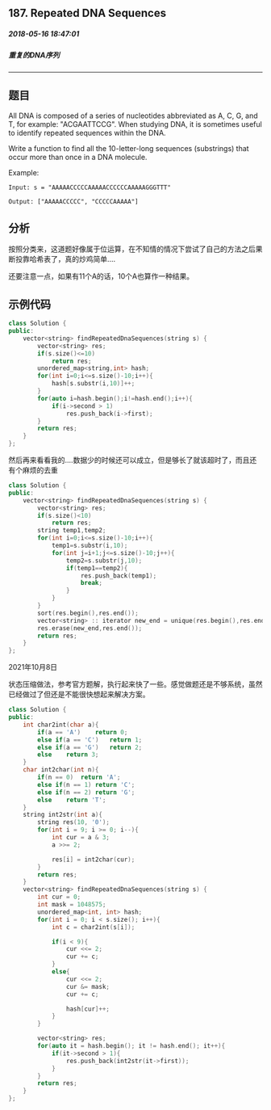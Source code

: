 ## 187. Repeated DNA Sequences
##### 2018-05-16 18:47:01
##### 重复的DNA序列
***
## 题目
All DNA is composed of a series of nucleotides abbreviated as A, C, G, and T, for example: "ACGAATTCCG". When studying DNA, it is sometimes useful to identify repeated sequences within the DNA.

Write a function to find all the 10-letter-long sequences (substrings) that occur more than once in a DNA molecule.

Example:
```
Input: s = "AAAAACCCCCAAAAACCCCCCAAAAAGGGTTT"

Output: ["AAAAACCCCC", "CCCCCAAAAA"]
```
## 分析
按照分类来，这道题好像属于位运算，在不知情的情况下尝试了自己的方法之后果断投靠哈希表了，真的炒鸡简单....

还要注意一点，如果有11个A的话，10个A也算作一种结果。
## 示例代码
```cpp
class Solution {
public:
    vector<string> findRepeatedDnaSequences(string s) {
        vector<string> res;
        if(s.size()<=10)
            return res;
        unordered_map<string,int> hash;
        for(int i=0;i<=s.size()-10;i++){
            hash[s.substr(i,10)]++;
        }
        for(auto i=hash.begin();i!=hash.end();i++){
            if(i->second > 1)
                res.push_back(i->first);
        }
        return res;
    }
};
```
然后再来看看我的....数据少的时候还可以成立，但是够长了就该超时了，而且还有个麻烦的去重
```cpp
class Solution {
public:
    vector<string> findRepeatedDnaSequences(string s) {
        vector<string> res;
        if(s.size()<10)
            return res;
        string temp1,temp2;
        for(int i=0;i<=s.size()-10;i++){
            temp1=s.substr(i,10);
            for(int j=i+1;j<=s.size()-10;j++){
                temp2=s.substr(j,10);
                if(temp1==temp2){
                    res.push_back(temp1);
                    break;
                }
            }
        }
        sort(res.begin(),res.end());
        vector<string> :: iterator new_end = unique(res.begin(),res.end());
        res.erase(new_end,res.end());
        return res;
    }
};
```

2021年10月8日

状态压缩做法，参考官方题解，执行起来快了一些。感觉做题还是不够系统，虽然已经做过了但还是不能很快想起来解决方案。

```cpp
class Solution {
public:
    int char2int(char a){
        if(a == 'A')    return 0;
        else if(a == 'C')   return 1;
        else if(a == 'G')   return 2;
        else    return 3;
    }
    char int2char(int n){
        if(n == 0)  return 'A';
        else if(n == 1) return 'C';
        else if(n == 2) return 'G';
        else    return 'T';
    }
    string int2str(int a){
        string res(10, '0');
        for(int i = 9; i >= 0; i--){
            int cur = a & 3;
            a >>= 2;

            res[i] = int2char(cur);
        }
        return res;
    }
    vector<string> findRepeatedDnaSequences(string s) {
        int cur = 0;
        int mask = 1048575;
        unordered_map<int, int> hash;
        for(int i = 0; i < s.size(); i++){
            int c = char2int(s[i]);

            if(i < 9){
                cur <<= 2;
                cur += c;
            }
            else{
                cur <<= 2;
                cur &= mask;
                cur += c;

                hash[cur]++;
            }
        }

        vector<string> res;
        for(auto it = hash.begin(); it != hash.end(); it++){
            if(it->second > 1){
                res.push_back(int2str(it->first));
            }
        }
        return res;
    }
};
```
